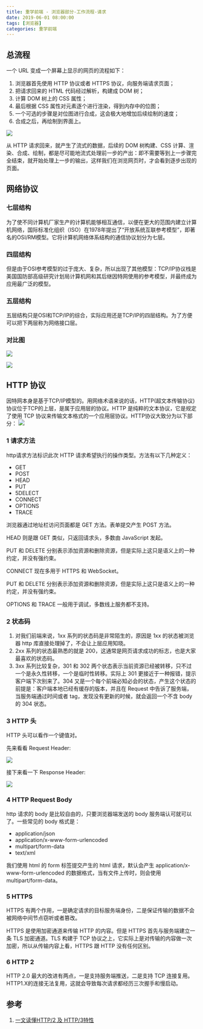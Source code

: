 ```yaml
---
title: 重学前端 - 浏览器部分-工作流程-请求
date: 2019-06-01 08:00:00
tags: [浏览器]
categories: 重学前端
---
```


## 总流程

一个 URL 变成一个屏幕上显示的网页的流程如下：

1. 浏览器首先使用 HTTP 协议或者 HTTPS 协议，向服务端请求页面；
2. 把请求回来的 HTML 代码经过解析，构建成 DOM 树；
3. 计算 DOM 树上的 CSS 属性；
4. 最后根据 CSS 属性对元素逐个进行渲染，得到内存中的位图；
5. 一个可选的步骤是对位图进行合成，这会极大地增加后续绘制的速度；
6. 合成之后，再绘制到界面上。
<!-- more -->

![](/6-1.jpg)

从 HTTP 请求回来，就产生了流式的数据，后续的 DOM 树构建、CSS 计算、渲染、合成、绘制，都是尽可能地流式处理前一步的产出：即不需要等到上一步骤完全结束，就开始处理上一步的输出，这样我们在浏览网页时，才会看到逐步出现的页面。
## 网络协议

### 七层结构
为了使不同计算机厂家生产的计算机能够相互通信，以便在更大的范围内建立计算机网络，国际标准化组织（ISO）在1978年提出了“开放系统互联参考模型”，即著名的OSI/RM模型。它将计算机网络体系结构的通信协议划分为七层。  

### 四层结构
但是由于OSI参考模型的过于庞大、复杂，所以出现了其他模型：TCP/IP协议栈是美国国防部高级研究计划局计算机网和其后继因特网使用的参考模型，并最终成为应用最广泛的模型。

### 五层结构


五层结构只是OSI和TCP/IP的综合，实际应用还是TCP/IP的四层结构。为了方便可以把下两层称为网络接口层。

### 对比图
![](/6-2.png)

![](/6-3.png)

## HTTP 协议
因特网本身是基于TCP/IP模型的。用网络术语来说的话，HTTP(超文本传输协议)协议位于TCP的上层，是属于应用层的协议。HTTP 是纯粹的文本协议，它是规定了使用 TCP 协议来传输文本格式的一个应用层协议。HTTP协议大致分为以下部分：
![](/6-4.jpg)


### 1 请求方法
http请求方法标识此次 HTTP 请求希望执行的操作类型。方法有以下几种定义：

- GET 
- POST
- HEAD
- PUT
- 5DELECT
- CONNECT
- OPTIONS
- TRACE

浏览器通过地址栏访问页面都是 GET 方法。表单提交产生 POST 方法。  
   
HEAD 则是跟 GET 类似，只返回请求头，多数由 JavaScript 发起。  

PUT 和 DELETE 分别表示添加资源和删除资源，但是实际上这只是语义上的一种约定，并没有强约束。  

CONNECT 现在多用于 HTTPS 和 WebSocket。

PUT 和 DELETE 分别表示添加资源和删除资源，但是实际上这只是语义上的一种约定，并没有强约束。

OPTIONS 和 TRACE 一般用于调试，多数线上服务都不支持。

### 2 状态码
1. 对我们前端来说，1xx 系列的状态码是非常陌生的，原因是 1xx 的状态被浏览器 http 库直接处理掉了，不会让上层应用知晓。
2. 2xx 系列的状态最熟悉的就是 200，这通常是网页请求成功的标志，也是大家最喜欢的状态码。
3. 3xx 系列比较复杂，301 和 302 两个状态表示当前资源已经被转移，只不过一个是永久性转移，一个是临时性转移。实际上 301 更接近于一种报错，提示客户端下次别来了。304 又是一个每个前端必知必会的状态，产生这个状态的前提是：客户端本地已经有缓存的版本，并且在 Request 中告诉了服务端，当服务端通过时间或者 tag，发现没有更新的时候，就会返回一个不含 body 的 304 状态。

### 3 HTTP 头
HTTP 头可以看作一个键值对。

先来看看 Request Header:

![](/6-5.png)

接下来看一下 Response Header:

![](/6-6.png)

### 4 HTTP Request Body
http 请求的 body 是比较自由的，只要浏览器端发送的 body 服务端认可就可以了。一些常见的 body 格式是：

- application/json
- application/x-www-form-urlencoded
- multipart/form-data
- text/xml

我们使用 html 的 form 标签提交产生的 html 请求，默认会产生 application/x-www-form-urlencoded 的数据格式，当有文件上传时，则会使用 multipart/form-data。

### 5 HTTPS
HTTPS 有两个作用，一是确定请求的目标服务端身份，二是保证传输的数据不会被网络中间节点窃听或者篡改。

HTTPS 是使用加密通道来传输 HTTP 的内容。但是 HTTPS 首先与服务端建立一条 TLS 加密通道。TLS 构建于 TCP 协议之上，它实际上是对传输的内容做一次加密，所以从传输内容上看，HTTPS 跟 HTTP 没有任何区别。

### 6 HTTP 2
HTTP 2.0 最大的改进有两点，一是支持服务端推送，二是支持 TCP 连接复用。HTTP1.X的连接无法复用，这就会导致每次请求都经历三次握手和慢启动。

## 参考
1. [一文读懂HTTP/2 及 HTTP/3特性](https://mp.weixin.qq.com/s/hjxU-rjr-ISk0rzeQHAIeA)
